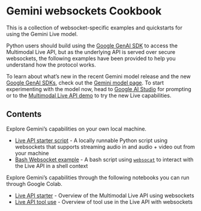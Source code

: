 # Gemini websockets Cookbook

This is a collection of websocket-specific examples and quickstarts for using the Gemini Live model.

Python users should build using the [Google GenAI SDK](https://ai.google.dev/gemini-api/docs/sdks) to access the Multimodal Live API, but as the underlying API is served over secure websockets, the following examples have been provided to help you understand how the protocol works.

To learn about what’s new in the recent Gemini model release and the new [Google GenAI SDKs](https://github.com/googleapis/python-genai), check out the [Gemini model page](https://ai.google.dev/gemini-api/docs/models). To start experimenting with the model now, head to [Google AI Studio](https://aistudio.google.com/prompts/new_chat) for prompting or to the [Multimodal Live API demo](https://aistudio.google.com/live) to try the new Live capabilities.
## Contents

Explore Gemini’s capabilities on your own local machine.

* [Live API starter script](./Get_started_LiveAPI.py) \- A locally runnable Python script using websockets that supports streaming audio in and audio + video out from your machine
* [Bash Websocket example](./shell_websockets.sh) \- A bash script using [`websocat`](https://github.com/vi/websocat) to interact with the Live API in a shell context

Explore Gemini’s capabilities through the following notebooks you can run through Google Colab.

* [Live API starter](./Get_started_LiveAPI.ipynb) \- Overview of the Multimodal Live API using websockets
* [Live API tool use](./Get_started_LiveAPI_tools.ipynb) \- Overview of tool use in the Live API with websockets
